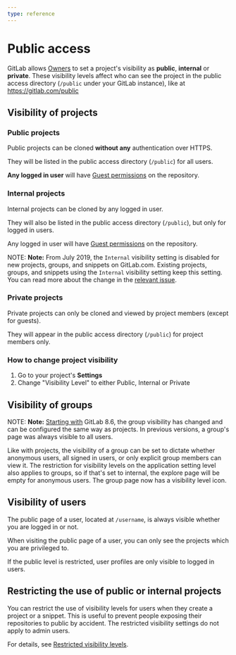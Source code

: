 ```yaml
---
type: reference
---
```


# Public access

GitLab allows [Owners](../user/permissions.md) to set a project's visibility as **public**, **internal**
or **private**. These visibility levels affect who can see the project in the
public access directory (`/public` under your GitLab instance), like at <https://gitlab.com/public>

## Visibility of projects

### Public projects

Public projects can be cloned **without any** authentication over HTTPS.

They will be listed in the public access directory (`/public`) for all users.

**Any logged in user** will have [Guest permissions](../user/permissions.md)
on the repository.

### Internal projects

Internal projects can be cloned by any logged in user.

They will also be listed in the public access directory (`/public`), but only for logged
in users.

Any logged in user will have [Guest permissions](../user/permissions.md)
on the repository.

NOTE: **Note:**
From July 2019, the `Internal` visibility setting is disabled for new projects, groups,
and snippets on GitLab.com. Existing projects, groups, and snippets using the `Internal`
visibility setting keep this setting. You can read more about the change in the
[relevant issue](https://gitlab.com/gitlab-org/gitlab-ee/issues/12388).

### Private projects

Private projects can only be cloned and viewed by project members (except for guests).

They will appear in the public access directory (`/public`) for project members only.

### How to change project visibility

1. Go to your project's **Settings**
1. Change "Visibility Level" to either Public, Internal or Private

## Visibility of groups

NOTE: **Note:**
[Starting with](https://gitlab.com/gitlab-org/gitlab-ce/merge_requests/3323) GitLab 8.6,
the group visibility has changed and can be configured the same way as projects.
In previous versions, a group's page was always visible to all users.

Like with projects, the visibility of a group can be set to dictate whether
anonymous users, all signed in users, or only explicit group members can view
it. The restriction for visibility levels on the application setting level also
applies to groups, so if that's set to internal, the explore page will be empty
for anonymous users. The group page now has a visibility level icon.

## Visibility of users

The public page of a user, located at `/username`, is always visible whether
you are logged in or not.

When visiting the public page of a user, you can only see the projects which
you are privileged to.

If the public level is restricted, user profiles are only visible to logged in users.

## Restricting the use of public or internal projects

You can restrict the use of visibility levels for users when they create a project or a
snippet. This is useful to prevent people exposing their repositories to public
by accident. The restricted visibility settings do not apply to admin users.

For details, see [Restricted visibility levels](../user/admin_area/settings/visibility_and_access_controls.md#restricted-visibility-levels).

<!-- ## Troubleshooting

Include any troubleshooting steps that you can foresee. If you know beforehand what issues
one might have when setting this up, or when something is changed, or on upgrading, it's
important to describe those, too. Think of things that may go wrong and include them here.
This is important to minimize requests for support, and to avoid doc comments with
questions that you know someone might ask.

Each scenario can be a third-level heading, e.g. `### Getting error message X`.
If you have none to add when creating a doc, leave this section in place
but commented out to help encourage others to add to it in the future. -->
